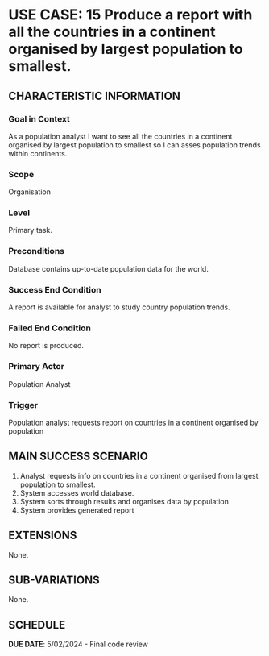 # USE CASE: 15 Produce a report with all the countries in a continent organised by largest population to smallest.

## CHARACTERISTIC INFORMATION

### Goal in Context

As a population analyst I want to see all the countries in a continent organised by largest population to smallest so I can asses population trends within continents.

### Scope

Organisation

### Level

Primary task.

### Preconditions

Database contains up-to-date population data for the world.

### Success End Condition

A report is available for analyst to study country population trends.

### Failed End Condition

No report is produced.

### Primary Actor

Population Analyst

### Trigger

Population analyst requests report on countries in a continent organised by population

## MAIN SUCCESS SCENARIO

1. Analyst requests info on countries in a continent organised from largest population to smallest.
2. System accesses world database.
3. System sorts through results and organises data by population
4. System provides generated report

## EXTENSIONS

None.

## SUB-VARIATIONS

None.

## SCHEDULE

**DUE DATE**: 5/02/2024 - Final code review
